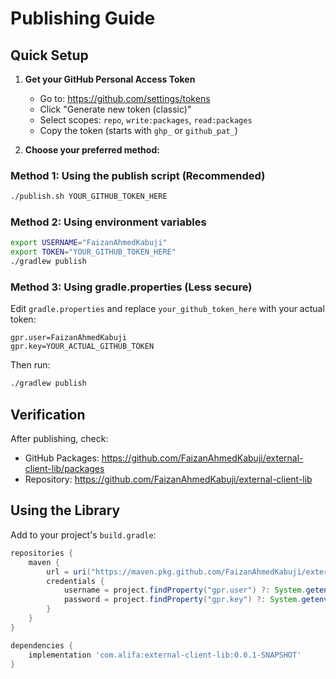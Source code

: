 # Publishing Guide

## Quick Setup

1. **Get your GitHub Personal Access Token**
   - Go to: https://github.com/settings/tokens
   - Click "Generate new token (classic)"
   - Select scopes: `repo`, `write:packages`, `read:packages`
   - Copy the token (starts with `ghp_` or `github_pat_`)

2. **Choose your preferred method:**

### Method 1: Using the publish script (Recommended)
```bash
./publish.sh YOUR_GITHUB_TOKEN_HERE
```

### Method 2: Using environment variables
```bash
export USERNAME="FaizanAhmedKabuji"
export TOKEN="YOUR_GITHUB_TOKEN_HERE"
./gradlew publish
```

### Method 3: Using gradle.properties (Less secure)
Edit `gradle.properties` and replace `your_github_token_here` with your actual token:
```properties
gpr.user=FaizanAhmedKabuji
gpr.key=YOUR_ACTUAL_GITHUB_TOKEN
```
Then run:
```bash
./gradlew publish
```

## Verification

After publishing, check:
- GitHub Packages: https://github.com/FaizanAhmedKabuji/external-client-lib/packages
- Repository: https://github.com/FaizanAhmedKabuji/external-client-lib

## Using the Library

Add to your project's `build.gradle`:

```gradle
repositories {
    maven {
        url = uri("https://maven.pkg.github.com/FaizanAhmedKabuji/external-client-lib")
        credentials {
            username = project.findProperty("gpr.user") ?: System.getenv("USERNAME")
            password = project.findProperty("gpr.key") ?: System.getenv("TOKEN")
        }
    }
}

dependencies {
    implementation 'com.alifa:external-client-lib:0.0.1-SNAPSHOT'
}
```
